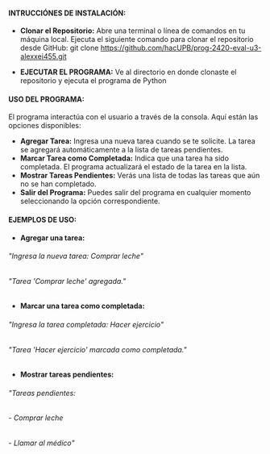 #### **INTRUCCIÓNES DE INSTALACIÓN:**
- **Clonar el Repositorio:**
Abre una terminal o línea de comandos en tu máquina local.
Ejecuta el siguiente comando para clonar el repositorio desde GitHub: git clone https://github.com/hacUPB/prog-2420-eval-u3-alexxei455.git

- **EJECUTAR EL PROGRAMA:**
Ve al directorio en donde clonaste el repositorio y ejecuta el programa de Python

#### **USO DEL PROGRAMA:**
El programa interactúa con el usuario a través de la consola. Aquí están las opciones disponibles:

- **Agregar Tarea:**
Ingresa una nueva tarea cuando se te solicite.
La tarea se agregará automáticamente a la lista de tareas pendientes.
- **Marcar Tarea como Completada:**
Indica que una tarea ha sido completada.
El programa actualizará el estado de la tarea en la lista.
- **Mostrar Tareas Pendientes:**
Verás una lista de todas las tareas que aún no se han completado.
- **Salir del Programa:**
Puedes salir del programa en cualquier momento seleccionando la opción correspondiente.

#### **EJEMPLOS DE USO:**

- **Agregar una tarea:**
###### "Ingresa la nueva tarea: Comprar leche"
###### "Tarea 'Comprar leche' agregada."

- **Marcar una tarea como completada:**
###### "Ingresa la tarea completada: Hacer ejercicio"
###### "Tarea 'Hacer ejercicio' marcada como completada."

- **Mostrar tareas pendientes:**
###### "Tareas pendientes:
###### - Comprar leche
###### - Llamar al médico"

